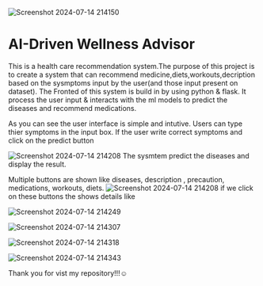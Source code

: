 ![Screenshot 2024-07-14 214150](https://github.com/user-attachments/assets/cff50d68-b8aa-4547-95b5-9654ba56523e)
#  AI-Driven Wellness Advisor 
 This is a health care recommendation system.The purpose of this project is to create a system that can recommend medicine,diets,workouts,decription based on the sysmptoms input by the user(and those input present on dataset).
 The Fronted of this system is build in by using python & flask. It process the user input & interacts with the ml models to predict the diseases and recommend medications.

 As you can see the user interface is simple and intutive. Users can type thier symptoms in the input box. If the user write correct symptoms and click on the predict button
 
 ![Screenshot 2024-07-14 214208](https://github.com/user-attachments/assets/96deab44-61fe-4011-8afd-68cc47242e79)
The sysmtem predict the diseases and display the result.

Multiple buttons are shown like diseases, description , precaution, medications, workouts, diets.
![Screenshot 2024-07-14 214208](https://github.com/user-attachments/assets/839cdeb6-e478-42ed-ac91-54ffa7cf3fc1)
if we click on these buttons the shows details like

![Screenshot 2024-07-14 214249](https://github.com/user-attachments/assets/d1dd937d-b0c5-4766-8177-b1690dfb07de)

![Screenshot 2024-07-14 214307](https://github.com/user-attachments/assets/8c970aab-f932-44df-84ab-3eefb12855b3)

![Screenshot 2024-07-14 214318](https://github.com/user-attachments/assets/d12ed6bb-755c-4dea-ad55-c267a6d0cfd5)

![Screenshot 2024-07-14 214343](https://github.com/user-attachments/assets/8d46b64f-cfd8-4859-9df4-86995486abfa)

Thank you for vist my repository!!!☺️
